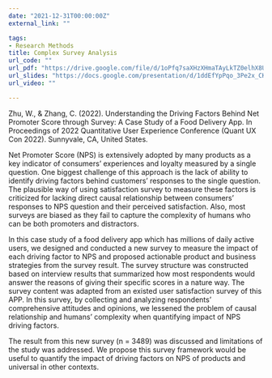 ```yaml
---
date: "2021-12-31T00:00:00Z"
external_link: ""

tags:
- Research Methods
title: Complex Survey Analysis
url_code: ""
url_pdf: "https://drive.google.com/file/d/1oPfq7saXHzXHmaTAyLkTZ0elhX8UNgUH/view?usp=sharing"
url_slides: "https://docs.google.com/presentation/d/1ddEfYpPqo_3Pe2x_CKnm9LaEqUCHR_2gS9rr6DrybT8/edit?usp=sharing"
url_video: ""

---
```

Zhu, W., & Zhang, C. (2022). Understanding the Driving Factors Behind Net Promoter Score through Survey: A Case Study of a Food Delivery App. In Proceedings of 2022 Quantitative User Experience Conference (Quant UX Con 2022). Sunnyvale, CA, United States. 

Net Promoter Score (NPS) is extensively adopted by many products as a key indicator of consumers’ experiences and loyalty measured by a single question. One biggest challenge of this approach is the lack of ability to identify driving factors behind customers’ responses to the single question. The plausible way of using satisfaction survey to measure these factors is criticized for lacking direct causal relationship between consumers’ responses to NPS question and their perceived satisfaction. Also, most surveys are biased as they fail to capture the complexity of humans who can be both promoters and distractors.

In this case study of a food delivery app which has millions of daily active users, we designed and conducted a new survey to measure the impact of each driving factor to NPS and proposed actionable product and business strategies from the survey result. The survey structure was constructed based on interview results that summarized how most respondents would answer the reasons of giving their specific scores in a nature way. The survey content was adapted from an existed user satisfaction survey of this APP. In this survey, by collecting and analyzing respondents’ comprehensive attitudes and opinions, we lessened the problem of causal relationship and humans’ complexity when quantifying impact of NPS driving factors.

The result from this new survey (n = 3489) was discussed and limitations of the study was addressed. We propose this survey framework would be useful to quantify the impact of driving factors on NPS of products and universal in other contexts.

